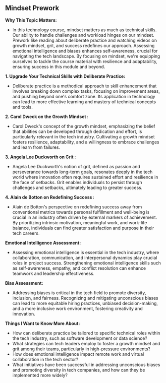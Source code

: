 ## Mindset Prework

**Why This Topic Matters:**

- In this technology course, mindset matters as much as technical skills. Our ability to handle challenges and workload hinges on our mindset. Prework like reading about deliberate practice and watching videos on growth mindset, grit, and success redefines our approach. Assessing emotional intelligence and biases enhances self-awareness, crucial for navigating the tech landscape. By focusing on mindset, we're equipping ourselves to tackle the course material with resilience and adaptability, ensuring success in this module and beyond.

**1. Upgrade Your Technical Skills with Deliberate Practice:**
- Deliberate practice is a methodical approach to skill enhancement that involves breaking down complex tasks, focusing on improvement areas, and pushing beyond one's comfort zone. Its application in technology can lead to more effective learning and mastery of technical concepts and tools.

**2. Carol Dweck on the Growth Mindset :**
- Carol Dweck's concept of the growth mindset, emphasizing the belief that abilities can be developed through dedication and effort, is particularly relevant in the tech industry. Cultivating a growth mindset fosters resilience, adaptability, and a willingness to embrace challenges and learn from failures.

**3. Angela Lee Duckworth on Grit :**
- Angela Lee Duckworth's notion of grit, defined as passion and perseverance towards long-term goals, resonates deeply in the tech world where innovation often requires sustained effort and resilience in the face of setbacks. Grit enables individuals to persist through challenges and setbacks, ultimately leading to greater success.

**4. Alain de Botton on Redefining Success :**
- Alain de Botton's perspective on redefining success away from conventional metrics towards personal fulfillment and well-being is crucial in an industry often driven by external markers of achievement. By prioritizing intrinsic motivation, meaningful work, and work-life balance, individuals can find greater satisfaction and purpose in their tech careers.

**Emotional Intelligence Assessment:**
- Assessing emotional intelligence is essential in the tech industry, where collaboration, communication, and interpersonal dynamics play crucial roles in project success. Strengthening emotional intelligence skills such as self-awareness, empathy, and conflict resolution can enhance teamwork and leadership effectiveness.

**Bias Assessment:**
- Addressing biases is critical in the tech field to promote diversity, inclusion, and fairness. Recognizing and mitigating unconscious biases can lead to more equitable hiring practices, unbiased decision-making, and a more inclusive work environment, fostering creativity and innovation.

**Things I Want to Know More About:**
- How can deliberate practice be tailored to specific technical roles within the tech industry, such as software development or data science?
- What strategies can tech leaders employ to foster a growth mindset and grit among their teams, particularly in high-pressure environments?
- How does emotional intelligence impact remote work and virtual collaboration in the tech sector?
- What initiatives have been successful in addressing unconscious biases and promoting diversity in tech companies, and how can they be implemented more widely?